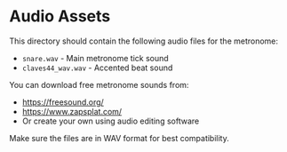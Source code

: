 # Audio Assets

This directory should contain the following audio files for the metronome:

- `snare.wav` - Main metronome tick sound
- `claves44_wav.wav` - Accented beat sound

You can download free metronome sounds from:

- https://freesound.org/
- https://www.zapsplat.com/
- Or create your own using audio editing software

Make sure the files are in WAV format for best compatibility.
